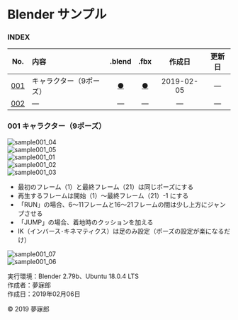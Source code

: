 # Blender サンプル

### <b>INDEX</b>

|No.|内容|.blend|.fbx|作成日|更新日|
|:--:|:--|:--:|:--:|:--:|:--:|
|[001](#001)|キャラクター（9ポーズ）|[●](https://mubirou.github.io/Blender/sample/blend/sample001.blend)|[●](https://mubirou.github.io/Blender/sample/fbx/sample001.fbx)|2019-02-05|―|
|[002](#002)|―|―|―|―|―|―|


<a name="001"></a>
### 001 キャラクター（9ポーズ）

![sample001_04](https://mubirou.github.io/Blender/sample/jpg/sample001_04.jpg)  
![sample001_05](https://mubirou.github.io/Blender/sample/jpg/sample001_05.jpg)  
![sample001_01](https://mubirou.github.io/Blender/sample/jpg/sample001_01.jpg)  
![sample001_02](https://mubirou.github.io/Blender/sample/jpg/sample001_02.jpg)  
![sample001_03](https://mubirou.github.io/Blender/sample/jpg/sample001_03.jpg)  

* 最初のフレーム（1）と最終フレーム（21）は同じポーズにする
* 再生するフレームは開始（1）〜最終フレーム（21）-1 にする
* 「RUN」の場合、6〜11フレームと16〜21フレームの間は少し上方にジャンプさせる
* 「JUMP」の場合、着地時のクッションを加える
* IK（インバース･キネマティクス）は足のみ設定（ポーズの設定が楽になるだけ）

![sample001_07](https://mubirou.github.io/Blender/sample/jpg/sample001_07.jpg)  
![sample001_06](https://mubirou.github.io/Blender/sample/jpg/sample001_06.jpg)  

実行環境：Blender 2.79b、Ubuntu 18.0.4 LTS  
作成者：夢寐郎  
作成日：2019年02月06日

© 2019 夢寐郎